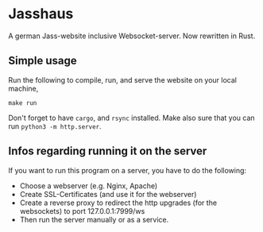 # Jasshaus

A german Jass-website inclusive Websocket-server. Now rewritten in Rust.

## Simple usage

Run the following to compile, run, and serve the website on your local machine,

```
make run
```

Don't forget to have `cargo`, and `rsync` installed.
Make also sure that you can run `python3 -m http.server`.

## Infos regarding running it on the server

If you want to run this program on a server, you have to do the following:

* Choose a webserver (e.g. Nginx, Apache)
* Create SSL-Certificates (and use it for the webserver)
* Create a reverse proxy to redirect the http upgrades (for the websockets) to port 127.0.0.1:7999/ws
* Then run the server manually or as a service.
